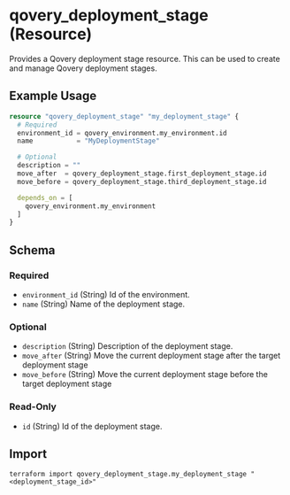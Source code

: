 # qovery_deployment_stage (Resource)

Provides a Qovery deployment stage resource. This can be used to create and manage Qovery deployment stages.


## Example Usage
```terraform
resource "qovery_deployment_stage" "my_deployment_stage" {
  # Required
  environment_id = qovery_environment.my_environment.id
  name           = "MyDeploymentStage"

  # Optional
  description = ""
  move_after  = qovery_deployment_stage.first_deployment_stage.id
  move_before = qovery_deployment_stage.third_deployment_stage.id

  depends_on = [
    qovery_environment.my_environment
  ]
}
```

<!-- schema generated by tfplugindocs -->
## Schema

### Required

- `environment_id` (String) Id of the environment.
- `name` (String) Name of the deployment stage.

### Optional

- `description` (String) Description of the deployment stage.
- `move_after` (String) Move the current deployment stage after the target deployment stage
- `move_before` (String) Move the current deployment stage before the target deployment stage

### Read-Only

- `id` (String) Id of the deployment stage.
## Import
```shell
terraform import qovery_deployment_stage.my_deployment_stage "<deployment_stage_id>"
```